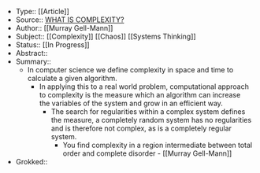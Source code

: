 - Type:: [[Article]]
- Source:: [WHAT IS COMPLEXITY?](http://complexity.martinsewell.com/Gell95.pdf)
- Author:: [[Murray Gell-Mann]]
- Subject:: [[Complexity]] [[Chaos]] [[Systems Thinking]]
- Status:: [[In Progress]]
- Abstract::
- Summary::
    - In computer science we define complexity in space and time to calculate a given algorithm.
        - In applying this to a real world problem, computational approach to complexity is the measure which an algorithm can increase the variables of the system and grow in an efficient way.
            - The search for regularities within a complex system defines the measure, a completely random system has no regularities and is therefore not complex, as is a completely regular system.
                - You find complexity in a region intermediate between total order and complete disorder - [[Murray Gell-Mann]]
- Grokked::
